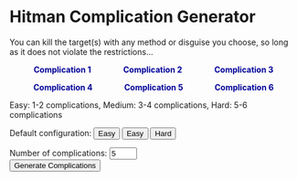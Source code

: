 <style>
.complication-list {
	display: flex;
	flex-direction: row;
	justify-content: space-around;
	margin: 1em;
}
.complication-list>* {
	padding: 0 15px;
	font-weight: bold;
	color: #000099;
}
</style>

<h1>Hitman Complication Generator</h1>

<p>You can kill the target(s) with any method or disguise you choose, so long as it does not violate the restrictions...</p>

<div class="complication-list">
	<div id="complication1">Complication 1</div>
	<div id="complication2">Complication 2</div>
	<div id="complication3">Complication 3</div>
</div>

<div class="complication-list">
	<div id="complication4">Complication 4</div>
	<div id="complication5">Complication 5</div>
	<div id="complication6">Complication 6</div>
</div>

<p>Easy: 1-2 complications, Medium: 3-4 complications, Hard: 5-6 complications</p>

Default configuration: <button id="easy" onclick="setComplicationCount(2)">Easy</button> <button id="medium" onclick="setComplicationCount(4)">Easy</button> <button id="hard" onclick="setComplicationCount(6)">Hard</button>

Number of complications: <input id="complicationCount" type="number" value="5" min="1" max="6" onchange="generate()"><br>
<button onclick="generate()">Generate Complications</button>


<script>
const complications = [
	'Default Loadout (ICA19, Fibre Wire, Coins)',
	'Default Start',
	'Disguise Start Only',
	'Suit Start Only',
	'Suit Only',
	'Free Disguises Only',
	'No Free Disguises (disguise start ok)',
	'No KOs',
	'No Target KOs (live kills only)',
	'No Shooting',
	'No Emetics',
	'No Dart Guns',
	'No Falling Objects',
	'No Propane',
	'No Silenced Guns',
	'No Body Dumping',
	'No Explosions',
	'No Ladder or Pipe Climbing (vaulting, ledge shimmy etc. is ok)',
	'No Item Throwing',
	'No Tasers or EMP',
	'Loadout: Explosive Items Only (weapon slot still allowed)',
	'Loadout: \'Legal\' Items Only',
];

function getRandomComplication() {
	return complications[Math.floor(Math.random() * complications.length)];
}

function generate() {
	const count = getComplicationCount();
	const choices = complications;
	const picks = complications
		.map((value) => ({ value, sort: Math.random() }))
		.sort((a, b) => a.sort - b.sort)
		.map(({ value }) => value)
		.slice(0, count);
	const complicationEls = [
		document.getElementById('complication1'),
		document.getElementById('complication2'),
		document.getElementById('complication3'),
		document.getElementById('complication4'),
		document.getElementById('complication5'),
		document.getElementById('complication6'),
	];
	
	for (let i = 0; i < picks.length; ++i) {
		complicationEls[i].textContent = picks[i];
	}
}
	
function setComplicationCount(number) {
	const complicationCount = document.getElementById('complicationCount');
	complicationCount.value = number;
}
	
function getComplicationCount() {
	return parseInt(document.getElementById('complicationCount').value);
}

generate();
</script>

